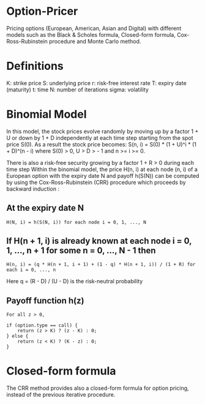 # Option-Pricer

Pricing options (European, American, Asian and Digital) with different models such as the Black & Scholes formula, Closed-form formula, Cox-Ross-Rubinstein procedure and Monte Carlo method.

# Definitions
K: strike price
S: underlying price
r: risk-free interest rate
T: expiry date (maturity)
t: time
N: number of iterations
sigma: volatility

# Binomial Model

In this model, the stock prices evolve randomly by moving up by a factor 1 + U or down by 1 + D independently at each time step starting from the spot price S(0).
As a result the stock price becomes:
S(n, i) = S(0) * (1 + U)^i * (1 + D)^(n - i) where S(0) > 0, U > D > - 1 and n >= i >= 0.

There is also a risk-free security growing by a factor 1 + R > 0 during each time step
Within the binomial model, the price H(n, i) at each node (n, i) of a European option with the expiry date N and payoff h(S(N)) can be computed by using the Cox-Ross-Rubinstein (CRR) procedure which proceeds by backward induction :

## At the expiry date N

	H(N, i) = h(S(N, i)) for each node i = 0, 1, ..., N

## If H(n + 1, i) is already known at each node i = 0, 1, ..., n + 1 for some n = 0, ..., N - 1 then
	
	H(n, i) = (q * H(n + 1, i + 1) + (1 - q) * H(n + 1, i)) / (1 + R) for each i = 0, ..., n

Here q = (R - D) / (U - D) is the risk-neutral probability

## Payoff function h(z)

	For all z > 0,

	if (option.type == call) {
		return (z > K) ? (z - K) : 0;
	} else {
		return (z < K) ? (K - z) : 0;
	}

# Closed-form formula

The CRR method provides also a closed-form formula for option pricing, instead of the previous iterative procedure.

